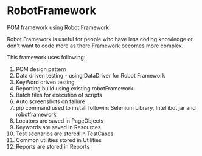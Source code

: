 # RobotFramework
POM framework using Robot Framework

Robot Framework is useful for people who have less coding knowledge or don't want to code more as there Framework becomes more complex. 

This framework uses following: 
1) POM design pattern
2) Data driven testing - using DataDriver for Robot Framework
3) KeyWord driven testing
4) Reporting build using existing robotFramework
5) Batch files for execution of scripts
6) Auto screenshots on failure
7) pip command used to install followin:
 Selenium Library, Intellibot jar and robotframework
8) Locators are saved in PageObjects
9) Keywords are saved in Resources
10) Test scenarios are stored in TestCases
11) Common utilities stored in Utilities
12) Reports are stored in Reports

